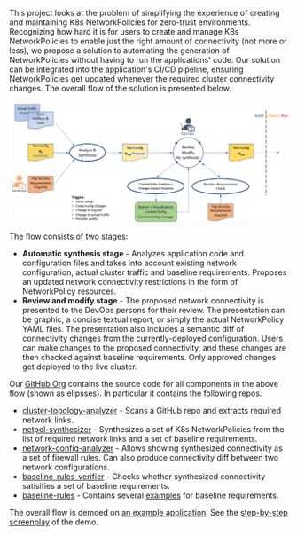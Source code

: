 This project looks at the problem of simplifying the experience of creating and maintaining K8s NetworkPolicies for zero-trust environments. Recognizing how hard it is for users to create and manage K8s NetworkPolicies to enable just the right amount of connectivity (not more or less), we propose a solution to automating the generation of NetworkPolicies without having to run the applications' code. Our solution can be integrated into the application's CI/CD pipeline, ensuring NetworkPolicies get updated whenever the required cluster connectivity changes. The overall flow of the solution is presented below.

![Flow](flow.png)

The flow consists of two stages:
- **Automatic synthesis stage** - Analyzes application code and configuration files and takes into account existing network configuration, actual cluster traffic and baseline requirements. Proposes an updated network connectivity restrictions in the form of NetworkPolicy resources.
- **Review and modify stage** - The proposed network connectivity is presented to the DevOps persons for their review. The presentation can be graphic, a concise textual report, or simply the actual NetworkPolicy YAML files. The presentation also includes a semantic diff of connectivity changes from the currently-deployed configuration. Users can make changes to the proposed connectivity, and these changes are then checked against baseline requirements. Only approved changes get deployed to the live cluster.


Our [GitHub Org](https://github.com/shift-left-netconfig) contains the source code for all components in the above flow (shown as elipsses). In particular it contains the following repos.
- [cluster-topology-analyzer](https://github.com/shift-left-netconfig/cluster-topology-analyzer) - Scans a GitHub repo and extracts required network links.
- [netpol-synthesizer](https://github.com/shift-left-netconfig/netpol-synthesizer) - Synthesizes a set of K8s NetworkPolicies from the list of required network links and a set of baseline requirements.
- [network-config-analyzer](https://github.com/shift-left-netconfig/network-config-analyzer) - Allows showing synthesized connectivity as a set of firewall rules. Can also produce connectivity diff between two network configurations.
- [baseline-rules-verifier](https://github.com/shift-left-netconfig/baseline-rules-verifier) - Checks whether synthesized connectivity satisifies a set of baseline requirements.
- [baseline-rules](https://github.com/shift-left-netconfig/baseline-rules) - Contains several [examples](https://github.com/shift-left-netconfig/baseline-rules/tree/master/examples) for baseline requirements.

The overall flow is demoed on [an example application](https://github.com/shift-left-netconfig/microservices-demo). See the [step-by-step screenplay](https://github.com/shift-left-netconfig/microservices-demo/blob/master/POC-screenplay.md) of the demo.
